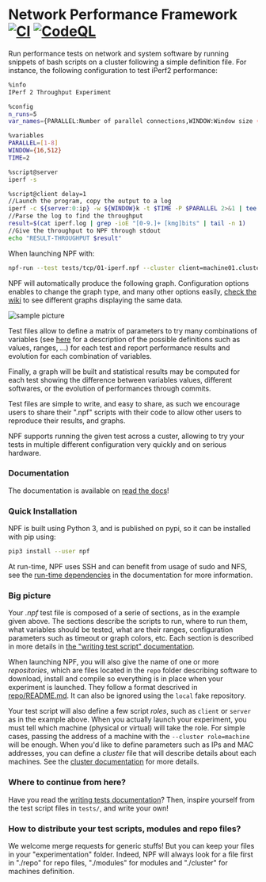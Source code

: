 Network Performance Framework [![CI](https://github.com/tbarbette/npf/actions/workflows/ci.yml/badge.svg)](https://github.com/tbarbette/npf/actions/workflows/ci.yml) [![CodeQL](https://github.com/tbarbette/npf/actions/workflows/codeql-analysis.yml/badge.svg)](https://github.com/tbarbette/npf/actions/workflows/codeql-analysis.yml)
=============================

Run performance tests on network and system software by running snippets of bash scripts on a cluster
following a simple definition file. For instance, the following configuration to test iPerf2 performance:
```bash
%info
IPerf 2 Throughput Experiment

%config
n_runs=5
var_names={PARALLEL:Number of parallel connections,WINDOW:Window size (kB),THROUGHPUT:Throughput}

%variables
PARALLEL=[1-8]
WINDOW={16,512}
TIME=2

%script@server
iperf -s

%script@client delay=1
//Launch the program, copy the output to a log
iperf -c ${server:0:ip} -w ${WINDOW}k -t $TIME -P $PARALLEL 2>&1 | tee iperf.log
//Parse the log to find the throughput
result=$(cat iperf.log | grep -ioE "[0-9.]+ [kmg]bits" | tail -n 1)
//Give the throughput to NPF through stdout
echo "RESULT-THROUGHPUT $result"
```

When launching NPF with:

```bash
npf-run --test tests/tcp/01-iperf.npf --cluster client=machine01.cluster.com server=machine02.cluster.com
```

NPF will automatically produce the following graph. Configuration options enables to change the graph type, and many other options easily, [check the wiki](https://npf.readthedocs.io/en/latest/) to see different graphs displaying the same data.

![sample picture](https://github.com/tbarbette/npf/raw/master/tests/tcp/iperf2-THROUGHPUT-wide.svg "Result for tests/tcp/01-iperf.npf")


Test files allow to define a matrix of parameters to try many combinations of
variables (see [here](https://npf.readthedocs.io/en/latest/variables.html) for a description of the possible definitions such as values, ranges, ...) for each test and report performance results and evolution for each combination of variables.

Finally, a graph will be built and statistical results may be computed for each test 
showing the difference between variables values, different softwares, or the evolution of
performances through commits.

Test files are simple to write, and easy to share, as such we encourage
users to share their ".npf" scripts with their code to allow other users to reproduce
their results, and graphs.

NPF supports running the given test across a custer, allowing to try your tests
in multiple different configuration very quickly and on serious hardware.

### Documentation ###
The documentation is available on [read the docs](https://npf.readthedocs.io/en/latest/)!

### Quick Installation
NPF is built using Python 3, and is published on pypi, so it can be installed
with pip using:

```bash
pip3 install --user npf
```

At run-time, NPF uses SSH and can benefit from usage of sudo and NFS, see the [run-time dependencies](https://npf.readthedocs.io/en/latest/usage.html#run-time-dependencies) in the documentation for more information.

### Big picture ###
Your *.npf* test file is composed of a serie of sections, as in the example given above. The sections describe the scripts to run, where to run them, what variables should be tested, what are their ranges, configuration parameters such as timeout or graph colors, etc. Each section is described in more details in [the "writing test script" documentation](https://npf.readthedocs.io/en/latest/tests.html).

When launching NPF, you will also give the name of one or more *repositories*, which are files located in the `repo` folder describing software to download, install and compile so everything is in place when your experiment is launched. They follow a format descrived in [repo/README.md](repo/README.md). It can also be ignored using the `local` fake repository.

Your test script will also define a few script *roles*, such as `client` or `server` as in the example above. When you actually launch your experiment, you must tell which machine (physical or virtual) will take the role. For simple cases, passing the address of a machine with the `--cluster role=machine` will be enough. When you'd like to define parameters such as IPs and MAC addresses, you can define a *cluster* file that will describe details about each machines. See the [cluster documentation](https://npf.readthedocs.io/en/latest/cluster.html) for more details.

### Where to continue from here?
Have you read the [writing tests documentation](https://npf.readthedocs.io/en/latest/tests.html)? Then, inspire yourself from the test script files in `tests/`, and write your own!

### How to distribute your test scripts, modules and repo files?
We welcome merge requests for generic stuffs! But you can keep your files in your "experimentation" folder. Indeed, NPF will always look for a file first in "./repo" for repo files, "./modules" for modules and "./cluster" for machines definition.
